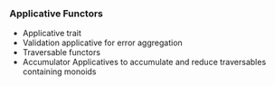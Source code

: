 ### Applicative Functors ###

* Applicative trait
* Validation applicative for error aggregation
* Traversable functors
* Accumulator Applicatives to accumulate and reduce traversables containing monoids